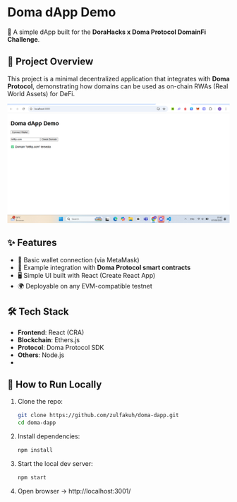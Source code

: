 # Doma dApp Demo

🚀 A simple dApp built for the **DoraHacks x Doma Protocol DomainFi Challenge**.

## 📌 Project Overview
This project is a minimal decentralized application that integrates with **Doma Protocol**, demonstrating how domains can be used as on-chain RWAs (Real World Assets) for DeFi.

![App Screenshot](./assets/ss-dapp.png)

## ✨ Features
- 🔗 Basic wallet connection (via MetaMask)  
- 📜 Example integration with **Doma Protocol smart contracts**  
- 🖥️ Simple UI built with React (Create React App)  
- 🌍 Deployable on any EVM-compatible testnet  

## 🛠️ Tech Stack
- **Frontend**: React (CRA)  
- **Blockchain**: Ethers.js  
- **Protocol**: Doma Protocol SDK  
- **Others**: Node.js
- 
## 🚀 How to Run Locally
1. Clone the repo:
   ```bash
   git clone https://github.com/zulfakuh/doma-dapp.git
   cd doma-dapp
2. Install dependencies:
   ```bash
   npm install
3. Start the local dev server:
   ```bash
   npm start
4. Open browser →  http://localhost:3001/

